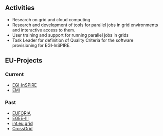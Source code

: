## Activities

* Research on grid and cloud computing
* Research and development of tools for parallel jobs in grid environments and interactive access to them.
* User training and support for running parallel jobs in grids
* Task Leader for definition of Quality Criteria for the software provisioning for EGI-InSPIRE.

## EU-Projects

### Current 
 * [EGI-InSPIRE](http://www.egi.eu)
 * [EMI](http://www.eu-emi.eu)

### Past
 * [EUFORIA](http://www.euforia-project.eu/)
 * [EGEE-III](http://www.eu-egee.org)
 * [int.eu.grid](http://www.interactive-grid.eu/)
 * [CrossGrid](http://www.eu-crossgrid.org/)


